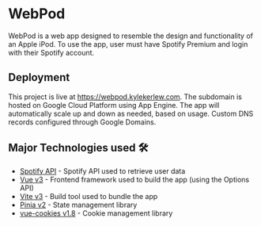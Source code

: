 # WebPod

WebPod is a web app designed to resemble the design and functionality of an Apple iPod. To use the app, user must have Spotify Premium and login with their Spotify account. 
## Deployment

This project is live at https://webpod.kylekerlew.com. The subdomain is hosted on Google Cloud Platform using App Engine. The app will automatically scale up and down as needed, based on usage. Custom DNS records configured through Google Domains.

## Major Technologies used 🛠️

- [Spotify API](https://developer.spotify.com/documentation/web-api/) - Spotify API used to retrieve user data
- [Vue v3](https://v3.vuejs.org/) - Frontend framework used to build the app (using the Options API)
- [Vite v3](https://vitejs.dev/) - Build tool used to bundle the app
- [Pinia v2](https://pinia.esm.dev/) - State management library
- [vue-cookies v1.8](https://www.npmjs.com/package/vue-cookies) - Cookie management library

